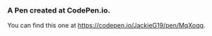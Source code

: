 ### A Pen created at CodePen.io. 

You can find this one at https://codepen.io/JackieG19/pen/MqXoqq.

 
